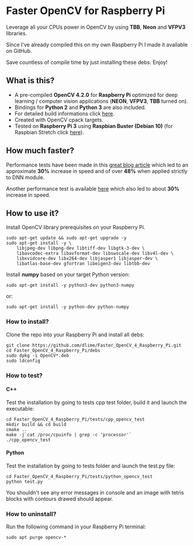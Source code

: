 # Faster OpenCV for Raspberry Pi
Leverage all your CPUs power in OpenCV by using **TBB**, **Neon** and **VFPV3** libraries.

Since I've already compiled this on my own Raspberry Pi I made it available on GitHub.

Save countless of compile time by just installing these debs. Enjoy!

## What is this?
* A pre-compiled **OpenCV 4.2.0** for **Raspberry Pi** optimized for deep learning / computer vision applications (**NEON**, **VFPV3**, **TBB** turned on).
* Bindings for **Python 2** and **Python 3** are also included.
* For detailed build informations click [here](build_information.txt).
* Created with OpenCV cpack targets.
* Tested on **Raspberry Pi 3** using **Raspbian Buster (Debian 10)** (for Raspbian Stretch click [here](https://github.com/dlime/Faster_OpenCV_4_Raspberry_Pi/releases/tag/stretch_410)).

## How much faster?
Performance tests have been made in this [great blog article](https://www.pyimagesearch.com/2017/10/09/optimizing-opencv-on-the-raspberry-pi/) which led to an approximate **30%** increase in speed and of over **48%** when applied strictly to DNN module.

Another performance test is available [here](https://www.theimpossiblecode.com/blog/faster-opencv-smiles-tbb/) which also led to about **30%** increase in speed.

## How to use it?
Install OpenCV library prerequisites on your Raspberry Pi.
```
sudo apt-get update && sudo apt-get upgrade -y
sudo apt-get install -y \
	libjpeg-dev libpng-dev libtiff-dev libgtk-3-dev \
	libavcodec-extra libavformat-dev libswscale-dev libv4l-dev \
	libxvidcore-dev libx264-dev libjasper1 libjasper-dev \
	libatlas-base-dev gfortran libeigen3-dev libtbb-dev
```

Install **numpy** based on your target Python version:
```
sudo apt-get install -y python3-dev python3-numpy
```
or:
```
sudo apt-get install -y python-dev python-numpy
```

### How to install?
Clone the repo into your Raspberry Pi and install all debs:
```
git clone https://github.com/dlime/Faster_OpenCV_4_Raspberry_Pi.git
cd Faster_OpenCV_4_Raspberry_Pi/debs
sudo dpkg -i OpenCV*.deb
sudo ldconfig
```

### How to test?

#### C++
Test the installation by going to tests cpp test folder, build it and launch the executable:
```
cd Faster_OpenCV_4_Raspberry_Pi/tests/cpp_opencv_test
mkdir build && cd build
cmake ..
make -j`cat /proc/cpuinfo | grep -c 'processor'`
./cpp_opencv_test
```

#### Python
Test the installation by going to tests folder and launch the test.py file:
```
cd Faster_OpenCV_4_Raspberry_Pi/tests/python_opencv_test
python test.py
```

You shouldn't see any error messages in console and an image with tetris blocks with contours drawed should appear.

### How to uninstall?
Run the following command in your Raspberry Pi terminal:
```
sudo apt purge opencv-*
```
